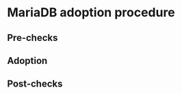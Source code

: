 MariaDB adoption procedure
==========================

Pre-checks
----------

Adoption
--------

Post-checks
-----------
